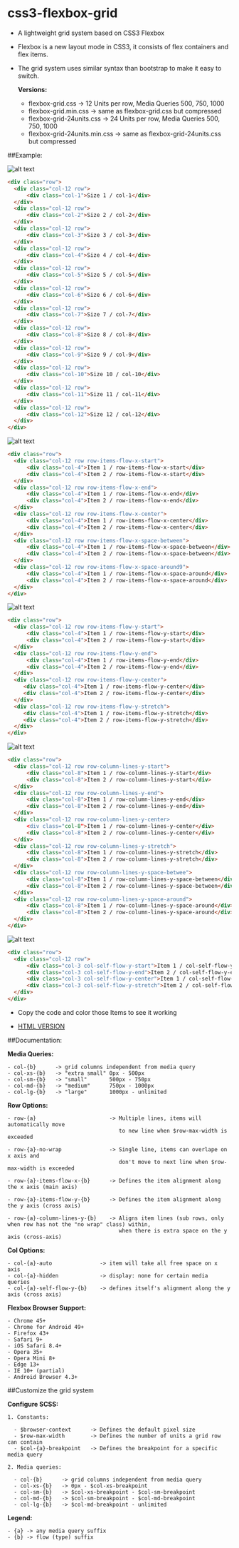 # css3-flexbox-grid
- A lightweight grid system based on CSS3 Flexbox

- Flexbox is a new layout mode in CSS3, it consists of flex containers and flex items.

- The grid system uses similar syntax than bootstrap to make it easy to switch.


  **Versions:**

    - flexbox-grid.css -> 12 Units per row, Media Queries 500, 750, 1000
    - flexbox-grid.min.css -> same as flexbox-grid.css but compressed
    - flexbox-grid-24units.css -> 24 Units per row, Media Queries 500, 750, 1000
    - flexbox-grid-24units.min.css -> same as flexbox-grid-24units.css but compressed


##Example:


  ![alt text](https://github.com/tobiasvitt/css3-flexbox-grid/blob/master/example/img/flex-items-width.png "Flex Items Width")

  ```html
  <div class="row">
    <div class="col-12 row">
        <div class="col-1">Size 1 / col-1</div>
    </div>
    <div class="col-12 row">
        <div class="col-2">Size 2 / col-2</div>
    </div>
    <div class="col-12 row">
        <div class="col-3">Size 3 / col-3</div>
    </div>
    <div class="col-12 row">
        <div class="col-4">Size 4 / col-4</div>
    </div>
    <div class="col-12 row">
        <div class="col-5">Size 5 / col-5</div>
    </div>
    <div class="col-12 row">
        <div class="col-6">Size 6 / col-6</div>
    </div>
    <div class="col-12 row">
        <div class="col-7">Size 7 / col-7</div>
    </div>
    <div class="col-12 row">
        <div class="col-8">Size 8 / col-8</div>
    </div>
    <div class="col-12 row">
        <div class="col-9">Size 9 / col-9</div>
    </div>
    <div class="col-12 row">
        <div class="col-10">Size 10 / col-10</div>
    </div>
    <div class="col-12 row">
        <div class="col-11">Size 11 / col-11</div>
    </div>
    <div class="col-12 row">
        <div class="col-12">Size 12 / col-12</div>
    </div>
  </div>
  ```


  ![alt text](https://github.com/tobiasvitt/css3-flexbox-grid/blob/master/example/img/flex-items-x-flow.png "Flex Items Flow X-Axis")

  ```html
  <div class="row">
    <div class="col-12 row row-items-flow-x-start">
        <div class="col-4">Item 1 / row-items-flow-x-start</div>
        <div class="col-4">Item 2 / row-items-flow-x-start</div>
    </div>
    <div class="col-12 row row-items-flow-x-end">
        <div class="col-4">Item 1 / row-items-flow-x-end</div>
        <div class="col-4">Item 2 / row-items-flow-x-end</div>
    </div>
    <div class="col-12 row row-items-flow-x-center">
        <div class="col-4">Item 1 / row-items-flow-x-center</div>
        <div class="col-4">Item 2 / row-items-flow-x-center</div>
    </div>
    <div class="col-12 row row-items-flow-x-space-between">
        <div class="col-4">Item 1 / row-items-flow-x-space-between</div>
        <div class="col-4">Item 2 / row-items-flow-x-space-between</div>
    </div>
    <div class="col-12 row row-items-flow-x-space-around9">
        <div class="col-4">Item 1 / row-items-flow-x-space-around</div>
        <div class="col-4">Item 2 / row-items-flow-x-space-around</div>
    </div>
  </div>
  ```


  ![alt text](https://github.com/tobiasvitt/css3-flexbox-grid/blob/master/example/img/flex-items-y-flow.png "Flex Items Flow Y-Axis")

  ```html
  <div class="row">
    <div class="col-12 row row-items-flow-y-start">
        <div class="col-4">Item 1 / row-items-flow-y-start</div>
        <div class="col-4">Item 2 / row-items-flow-y-start</div>
    </div>
    <div class="col-12 row row-items-flow-y-end">
        <div class="col-4">Item 1 / row-items-flow-y-end</div>
        <div class="col-4">Item 2 / row-items-flow-y-end</div>
    </div>
    <div class="col-12 row row-items-flow-y-center">
       <div class="col-4">Item 1 / row-items-flow-y-center</div>
       <div class="col-4">Item 2 / row-items-flow-y-center</div>
    </div>
    <div class="col-12 row row-items-flow-y-stretch">
       <div class="col-4">Item 1 / row-items-flow-y-stretch</div>
       <div class="col-4">Item 2 / row-items-flow-y-stretch</div>
    </div>
  </div>
  ```


  ![alt text](https://github.com/tobiasvitt/css3-flexbox-grid/blob/master/example/img/flex-items-column-lines-positions.png "Flex Items Column lines position")

  ```html
  <div class="row">
    <div class="col-12 row row-column-lines-y-start">
        <div class="col-8">Item 1 / row-column-lines-y-start</div>
        <div class="col-8">Item 2 / row-column-lines-y-start</div>
    </div>
    <div class="col-12 row row-column-lines-y-end">
        <div class="col-8">Item 1 / row-column-lines-y-end</div>
        <div class="col-8">Item 2 / row-column-lines-y-end</div>
    </div>
    <div class="col-12 row row-column-lines-y-center>
        <div class="col-8">Item 1 / row-column-lines-y-center</div>
        <div class="col-8">Item 2 / row-column-lines-y-center</div>
    </div>
    <div class="col-12 row row-column-lines-y-stretch">
        <div class="col-8">Item 1 / row-column-lines-y-stretch</div>
        <div class="col-8">Item 2 / row-column-lines-y-stretch</div>
    </div>
    <div class="col-12 row row-column-lines-y-space-betwee">
        <div class="col-8">Item 1 / row-column-lines-y-space-between</div>
        <div class="col-8">Item 2 / row-column-lines-y-space-between</div>
    </div>
    <div class="col-12 row row-column-lines-y-space-around">
        <div class="col-8">Item 1 / row-column-lines-y-space-around</div>
        <div class="col-8">Item 2 / row-column-lines-y-space-around</div>
    </div>
  </div>
  ```


  ![alt text](https://github.com/tobiasvitt/css3-flexbox-grid/blob/master/example/img/flex-items-self-alignment.png "Flex Items Self Alignment")

  ```HTML
  <div class="row">
    <div class="col-12 row">
        <div class="col-3 col-self-flow-y-start">Item 1 / col-self-flow-y-start</div>
        <div class="col-3 col-self-flow-y-end">Item 2 / col-self-flow-y-end</div>
        <div class="col-3 col-self-flow-y-center">Item 1 / col-self-flow-y-center</div>
        <div class="col-3 col-self-flow-y-stretch">Item 2 / col-self-flow-y-stretch</div>
    </div>
  </div>
  ```

  * Copy the code and color those Items to see it working

  * [HTML VERSION](https://github.com/tobiasvitt/css3-flexbox-grid)


##Documentation:

  **Media Queries:**
     
    - col-{b}      -> grid columns independent from media query
    - col-xs-{b}   -> "extra small" 0px - 500px 
    - col-sm-{b}   -> "small"       500px - 750px
    - col-md-{b}   -> "medium"      750px - 1000px
    - col-lg-{b}   -> "large"       1000px - unlimited


  **Row Options:**

    - row-{a}                       -> Multiple lines, items will automatically move
                                       to new line when $row-max-width is exceeded

    - row-{a}-no-wrap               -> Single line, items can overlape on x axis and
                                       don't move to next line when $row-max-width is exceeded

    - row-{a}-items-flow-x-{b}      -> Defines the item alignment along the x axis (main axis)

    - row-{a}-items-flow-y-{b}      -> Defines the item alignment along the y axis (cross axis)

    - row-{a}-column-lines-y-{b}    -> Aligns item lines (sub rows, only when row has not the "no wrap" class) within,
                                       when there is extra space on the y axis (cross-axis)

  **Col Options:**

    - col-{a}-auto               -> item will take all free space on x axis
    - col-{a}-hidden             -> display: none for certain media queries
    - col-{a}-self-flow-y-{b}    -> defines itself's alignment along the y axis (cross axis)


  **Flexbox Browser Support:**

    - Chrome 45+
    - Chrome for Android 49+
    - Firefox 43+
    - Safari 9+
    - iOS Safari 8.4+
    - Opera 35+
    - Opera Mini 8+
    - Edge 13+
    - IE 10+ (partial)
    - Android Browser 4.3+


##Customize the grid system

   **Configure SCSS:**
   
    1. Constants:
   
      - $browser-context      -> Defines the default pixel size
      - $row-max-width        -> Defines the number of units a grid row can contain
      - $col-{a}-breakpoint   -> Defines the breakpoint for a specific media query
   
    2. Media queries:
   
      - col-{b}      -> grid columns independent from media query
      - col-xs-{b}   -> 0px - $col-xs-breakpoint
      - col-sm-{b}   -> $col-xs-breakpoint - $col-sm-breakpoint
      - col-md-{b}   -> $col-sm-breakpoint - $col-md-breakpoint
      - col-lg-{b}   -> $col-md-breakpoint - unlimited


  **Legend:**
  
    - {a} -> any media query suffix
    - {b} -> flow (type) suffix
